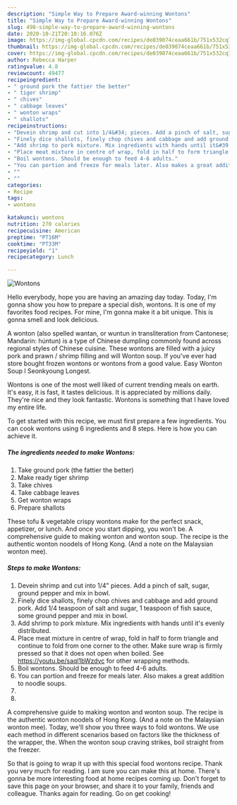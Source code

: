 ```yaml
---
description: "Simple Way to Prepare Award-winning Wontons"
title: "Simple Way to Prepare Award-winning Wontons"
slug: 498-simple-way-to-prepare-award-winning-wontons
date: 2020-10-21T20:10:16.076Z
image: https://img-global.cpcdn.com/recipes/de039074ceaa661b/751x532cq70/wontons-recipe-main-photo.jpg
thumbnail: https://img-global.cpcdn.com/recipes/de039074ceaa661b/751x532cq70/wontons-recipe-main-photo.jpg
cover: https://img-global.cpcdn.com/recipes/de039074ceaa661b/751x532cq70/wontons-recipe-main-photo.jpg
author: Rebecca Harper
ratingvalue: 4.8
reviewcount: 49477
recipeingredient:
- " ground pork the fattier the better"
- " tiger shrimp"
- " chives"
- " cabbage leaves"
- " wonton wraps"
- " shallots"
recipeinstructions:
- "Devein shrimp and cut into 1/4&#34; pieces. Add a pinch of salt, sugar, ground pepper and mix in bowl."
- "Finely dice shallots, finely chop chives and cabbage and add ground pork. Add 1/4 teaspoon of salt and sugar, 1 teaspoon of fish sauce, some ground pepper and mix in bowl."
- "Add shrimp to pork mixture. Mix ingredients with hands until it&#39;s evenly distributed."
- "Place meat mixture in centre of wrap, fold in half to form triangle and continue to fold from one corner to the other. Make sure wrap is firmly pressed so that it does not open when boiled. See https://youtu.be/saql1bWzdvc for other wrapping methods."
- "Boil wontons. Should be enough to feed 4-6 adults."
- "You can portion and freeze for meals later. Also makes a great addition to noodle soups."
- ""
- ""
categories:
- Recipe
tags:
- wontons

katakunci: wontons 
nutrition: 270 calories
recipecuisine: American
preptime: "PT16M"
cooktime: "PT33M"
recipeyield: "1"
recipecategory: Lunch

---
```



![Wontons](https://img-global.cpcdn.com/recipes/de039074ceaa661b/751x532cq70/wontons-recipe-main-photo.jpg)

Hello everybody, hope you are having an amazing day today. Today, I'm gonna show you how to prepare a special dish, wontons. It is one of my favorites food recipes. For mine, I'm gonna make it a bit unique. This is gonna smell and look delicious.

A wonton (also spelled wantan, or wuntun in transliteration from Cantonese; Mandarin: húntun) is a type of Chinese dumpling commonly found across regional styles of Chinese cuisine. These wontons are filled with a juicy pork and prawn / shrimp filling and will Wonton soup. If you&#39;ve ever had store bought frozen wontons or wontons from a good value. Easy Wonton Soup l Seonkyoung Longest.

Wontons is one of the most well liked of current trending meals on earth. It's easy, it is fast, it tastes delicious. It is appreciated by millions daily. They're nice and they look fantastic. Wontons is something that I have loved my entire life.


To get started with this recipe, we must first prepare a few ingredients. You can cook wontons using 6 ingredients and 8 steps. Here is how you can achieve it.

<!--inarticleads1-->

##### The ingredients needed to make Wontons:

1. Take  ground pork (the fattier the better)
1. Make ready  tiger shrimp
1. Take  chives
1. Take  cabbage leaves
1. Get  wonton wraps
1. Prepare  shallots


These tofu &amp; vegetable crispy wontons make for the perfect snack, appetizer, or lunch. And once you start dipping, you won&#39;t be. A comprehensive guide to making wonton and wonton soup. The recipe is the authentic wonton noodels of Hong Kong. (And a note on the Malaysian wonton mee). 

<!--inarticleads2-->

##### Steps to make Wontons:

1. Devein shrimp and cut into 1/4&#34; pieces. Add a pinch of salt, sugar, ground pepper and mix in bowl.
1. Finely dice shallots, finely chop chives and cabbage and add ground pork. Add 1/4 teaspoon of salt and sugar, 1 teaspoon of fish sauce, some ground pepper and mix in bowl.
1. Add shrimp to pork mixture. Mix ingredients with hands until it&#39;s evenly distributed.
1. Place meat mixture in centre of wrap, fold in half to form triangle and continue to fold from one corner to the other. Make sure wrap is firmly pressed so that it does not open when boiled. See https://youtu.be/saql1bWzdvc for other wrapping methods.
1. Boil wontons. Should be enough to feed 4-6 adults.
1. You can portion and freeze for meals later. Also makes a great addition to noodle soups.
1. 
1. 


A comprehensive guide to making wonton and wonton soup. The recipe is the authentic wonton noodels of Hong Kong. (And a note on the Malaysian wonton mee). Today, we&#39;ll show you three ways to fold wontons. We use each method in different scenarios based on factors like the thickness of the wrapper, the. When the wonton soup craving strikes, boil straight from the freezer. 

So that is going to wrap it up with this special food wontons recipe. Thank you very much for reading. I am sure you can make this at home. There's gonna be more interesting food at home recipes coming up. Don't forget to save this page on your browser, and share it to your family, friends and colleague. Thanks again for reading. Go on get cooking!

